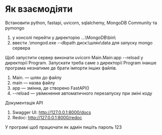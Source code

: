 # Як взаємодіяти

Встановити python, fastapi, uvicorn, sqlalchemy, MongoDB Community та pymongo
1) у консолі перейти у директорію ...\MongoDB\bin\
2) ввести .\mongod.exe --dbpath диск:\шлях\data для запуску mongo сервера

Щоб запустити сервер виконати uvicorn Main.Main:app --reload у директорії Program. Запускати треба саме з директорії Program інакше програма незнатиме де брати імпорти інших файлів.
1) Main. — шлях до файлу 
2) main — назва файлу
3) app — змінна, де створено FastAPI()
4) --reload — увімкнення автоматичного перезапуску при зміні коду

Документація API
1) Swagger UI: http://127.0.0.1:8000/docs
2) Redoc: http://127.0.0.1:8000/redoc

У програмі щоб працючати як адмін пишіть пароль 123